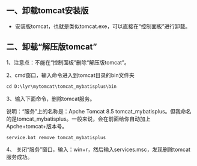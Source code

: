 ## 一、卸载tomcat安装版

- 安装版tomcat，也就是类似tomcat.exe，可以直接在“控制面板”进行卸载。

## 二、卸载“解压版tomcat”

1、注意点：不能在“控制面板”删除“解压版tomcat”。

2、cmd窗口，输入命令进入到tomcat目录的bin文件夹
```txt
cd D:\lyr\mytomcat\tomcat_mybatisplus\bin
```
3、输入下面命令，删除tomcat服务。

说明：“服务”上的名称是：Apche Tomcat 8.5 tomcat_mybatisplus。但我命名的是tomcat_mybatisplus。一般来说，会在前面给你自动加上Apche+tomcat+版本号。

```txt
service.bat remove tomcat_mybatisplus
```
4、 关闭“服务”窗口，输入：win+r，然后输入services.msc，发现删除tomcat服务成功。
